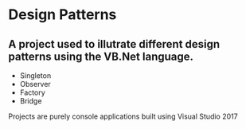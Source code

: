 # Design Patterns
## A project used to illutrate different design patterns using the VB.Net language.

- Singleton
- Observer
- Factory 
- Bridge 

Projects are purely console applications built using Visual Studio 2017

